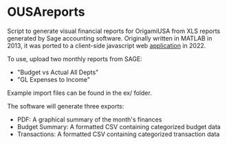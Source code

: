 # OUSAreports

Script to generate visual financial reports for OrigamiUSA from XLS reports
generated by Sage accounting software. Originally written in MATLAB in 2013, it
was ported to a client-side javascript web 
[application](https://origamimagiro.github.io/OUSAreports/) in 2022. 

To use, upload two monthly reports from SAGE:

- "Budget vs Actual All Depts" 
- "GL Expenses to Income"

Example import files can be found in the ex/ folder.

The software will generate three exports:

- PDF: A graphical summary of the month's finances
- Budget Summary: A formatted CSV containing categorized budget data
- Transactions: A formatted CSV containing categorized transaction data
